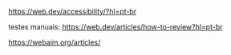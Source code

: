 https://web.dev/accessibility/?hl=pt-br

testes manuais: https://web.dev/articles/how-to-review?hl=pt-br

https://webaim.org/articles/